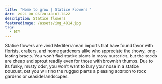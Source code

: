 ```yaml
---
title: "Home to grow | Statice Flowers "
date: 2021-08-05T20:43:07.762Z
description: Statice flowers
featuredimage: /assets/img_4814.jpg
tags:
  - DIY
---
```

Statice flowers are vivid Mediterranean imports that have found favor with florists, crafters, and home gardeners alike who appreciate the showy, long-lasting bracts. You won’t find statice plants in many nurseries, but the seeds are cheap and sprout readily even for those with brownish thumbs. Due to its funky, musty odor, you won’t want to bury your nose in a statice bouquet, but you will find the rugged plants a pleasing addition to rock gardens or seaside landscapes.